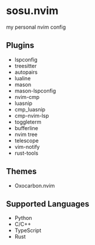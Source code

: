 # sosu.nvim
my personal nvim config

## Plugins
- lspconfig
- treesitter
- autopairs
- lualine
- mason
- mason-lspconfig
- nvim-cmp
- luasnip
- cmp_luasnip
- cmp-nvim-lsp
- toggleterm
- bufferline
- nvim tree
- telescope
- vim-notify
- rust-tools

## Themes
- Oxocarbon.nvim

## Supported Languages
- Python
- C/C++
- TypeScript
- Rust
